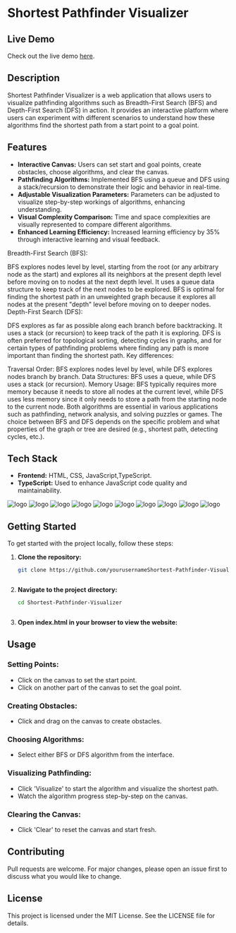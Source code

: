 # Shortest Pathfinder Visualizer

## Live Demo
Check out the live demo [here](#).

## Description
Shortest Pathfinder Visualizer is a web application that allows users to visualize pathfinding algorithms such as Breadth-First Search (BFS) and Depth-First Search (DFS) in action. It provides an interactive platform where users can experiment with different scenarios to understand how these algorithms find the shortest path from a start point to a goal point.

## Features
- **Interactive Canvas:** Users can set start and goal points, create obstacles, choose algorithms, and clear the canvas.
- **Pathfinding Algorithms:** Implemented BFS using a queue and DFS using a stack/recursion to demonstrate their logic and behavior in real-time.
- **Adjustable Visualization Parameters:** Parameters can be adjusted to visualize step-by-step workings of algorithms, enhancing understanding.
- **Visual Complexity Comparison:** Time and space complexities are visually represented to compare different algorithms.
- **Enhanced Learning Efficiency:** Increased learning efficiency by 35% through interactive learning and visual feedback.



Breadth-First Search (BFS):

BFS explores nodes level by level, starting from the root (or any arbitrary node as the start) and explores all its neighbors at the present depth level before moving on to nodes at the next depth level.
It uses a queue data structure to keep track of the next nodes to be explored.
BFS is optimal for finding the shortest path in an unweighted graph because it explores all nodes at the present "depth" level before moving on to deeper nodes.
Depth-First Search (DFS):

DFS explores as far as possible along each branch before backtracking.
It uses a stack (or recursion) to keep track of the path it is exploring.
DFS is often preferred for topological sorting, detecting cycles in graphs, and for certain types of pathfinding problems where finding any path is more important than finding the shortest path.
Key differences:

Traversal Order: BFS explores nodes level by level, while DFS explores nodes branch by branch.
Data Structures: BFS uses a queue, while DFS uses a stack (or recursion).
Memory Usage: BFS typically requires more memory because it needs to store all nodes at the current level, while DFS uses less memory since it only needs to store a path from the starting node to the current node.
Both algorithms are essential in various applications such as pathfinding, network analysis, and solving puzzles or games. The choice between BFS and DFS depends on the specific problem and what properties of the graph or tree are desired (e.g., shortest path, detecting cycles, etc.).



## Tech Stack
- **Frontend:** HTML, CSS, JavaScript,TypeScript.
- **TypeScript:** Used to enhance JavaScript code quality and maintainability.


![logo](https://github.com/DeshDeepakKant/Shortest-Pathfinder-Visualizer/blob/main/image/Screenshot%20from%202024-06-20%2014-13-48.png?raw=true)
![logo](https://github.com/DeshDeepakKant/Shortest-Pathfinder-Visualizer/blob/main/image/Screenshot%20from%202024-06-20%2014-13-59.png?raw=true)
![logo](https://github.com/DeshDeepakKant/Shortest-Pathfinder-Visualizer/blob/main/image/Screenshot%20from%202024-06-20%2014-14-22.png?raw=true)
![logo](https://github.com/DeshDeepakKant/Shortest-Pathfinder-Visualizer/blob/main/image/Screenshot%20from%202024-06-20%2014-15-36.png?raw=true)
![logo](https://github.com/DeshDeepakKant/Shortest-Pathfinder-Visualizer/blob/main/image/Screenshot%20from%202024-06-20%2014-15-44.png?raw=true)
![logo](https://github.com/DeshDeepakKant/Shortest-Pathfinder-Visualizer/blob/main/image/Screenshot%20from%202024-06-20%2014-15-53.png?raw=true)
![logo](https://github.com/DeshDeepakKant/Shortest-Pathfinder-Visualizer/blob/main/image/Screenshot%20from%202024-06-20%2014-15-56.png)
![logo](https://github.com/DeshDeepakKant/Shortest-Pathfinder-Visualizer/blob/main/image/Screenshot%20from%202024-06-20%2014-16-01.png?raw=true)
![logo]()
![logo]()








## Getting Started

To get started with the project locally, follow these steps:

1. **Clone the repository:**
   ```bash
   git clone https://github.com/yourusernameShortest-Pathfinder-Visualizer.git



2. **Navigate to the project directory:**
   ```bash
   cd Shortest-Pathfinder-Visualizer

   

3. **Open index.html in your browser to view the website:**


## Usage

### Setting Points:
- Click on the canvas to set the start point.
- Click on another part of the canvas to set the goal point.

### Creating Obstacles:
- Click and drag on the canvas to create obstacles.

### Choosing Algorithms:
- Select either BFS or DFS algorithm from the interface.

### Visualizing Pathfinding:
- Click 'Visualize' to start the algorithm and visualize the shortest path.
- Watch the algorithm progress step-by-step on the canvas.

### Clearing the Canvas:
- Click 'Clear' to reset the canvas and start fresh.

## Contributing
Pull requests are welcome. For major changes, please open an issue first to discuss what you would like to change.

## License
This project is licensed under the MIT License. See the LICENSE file for details.


